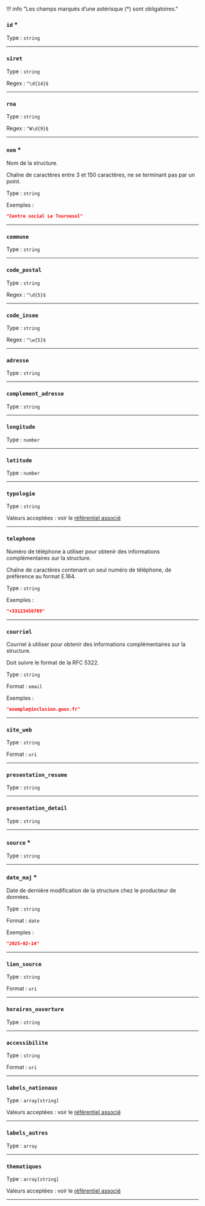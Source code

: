 !!! info "Les champs marqués d’une astérisque (*) sont obligatoires."



### `id` *





Type : `string`










---

### `siret`





Type : `string`





Regex : `^\d{14}$`




---

### `rna`





Type : `string`





Regex : `^W\d{9}$`




---

### `nom` *

Nom de la structure.

Chaîne de caractères entre 3 et 150 caractères, ne se terminant pas par un point.



Type : `string`










Exemples :

```json
"Centre social Le Tournesol"

```

---

### `commune`





Type : `string`










---

### `code_postal`





Type : `string`





Regex : `^\d{5}$`




---

### `code_insee`





Type : `string`





Regex : `^\w{5}$`




---

### `adresse`





Type : `string`










---

### `complement_adresse`





Type : `string`










---

### `longitude`





Type : `number`










---

### `latitude`





Type : `number`










---

### `typologie`





Type : `string`










Valeurs acceptées : voir le [référentiel associé](referentiels/typologies_de_structures.md)




---

### `telephone`

Numéro de téléphone à utiliser pour obtenir des informations complémentaires sur la structure.

Chaîne de caractères contenant un seul numéro de téléphone, de préfèrence au format E.164.



Type : `string`










Exemples :

```json
"+33123456789"

```

---

### `courriel`

Courriel à utiliser pour obtenir des informations complémentaires sur la structure.

Doit suivre le format de la RFC 5322.



Type : `string`



Format : `email`






Exemples :

```json
"exemple@inclusion.gouv.fr"

```

---

### `site_web`





Type : `string`



Format : `uri`






---

### `presentation_resume`





Type : `string`










---

### `presentation_detail`





Type : `string`










---

### `source` *





Type : `string`










---

### `date_maj` *

Date de dernière modification de la structure chez le producteur de données.



Type : `string`



Format : `date`






Exemples :

```json
"2025-02-14"

```

---

### `lien_source`





Type : `string`



Format : `uri`






---

### `horaires_ouverture`





Type : `string`










---

### `accessibilite`





Type : `string`



Format : `uri`






---

### `labels_nationaux`





Type : `array[string]`










Valeurs acceptées : voir le [référentiel associé](referentiels/labels_nationaux.md)




---

### `labels_autres`





Type : `array`










---

### `thematiques`





Type : `array[string]`










Valeurs acceptées : voir le [référentiel associé](referentiels/thematiques.md)




---
